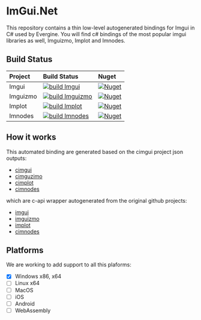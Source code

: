 # ImGui.Net

This repository contains a thin low-level autogenerated bindings for Imgui in C# used by Evergine.
You will find c# bindings of the most popular imgui libraries as well, Imguizmo, Implot and Imnodes.

## Build Status

| Project | Build Status | Nuget |
| :-- | :-- | :-- |
| Imgui  | [![build Imgui](https://github.com/EvergineTeam/ImGui.Net/actions/workflows/force_build-imgui.yml/badge.svg)](https://github.com/EvergineTeam/ImGui.Net/actions/workflows/force_build-imgui.yml) | [![Nuget](https://img.shields.io/nuget/v/Evergine.Bindings.Imgui?logo=nuget)](https://www.nuget.org/packages/Evergine.Bindings.Imgui) |
| Imguizmo | [![build Imguizmo](https://github.com/EvergineTeam/ImGui.Net/actions/workflows/force_build-imguizmo.yml/badge.svg)](https://github.com/EvergineTeam/ImGui.Net/actions/workflows/force_build-imguizmo.yml) | [![Nuget](https://img.shields.io/nuget/v/Evergine.Bindings.Imguizmo?logo=nuget)](https://www.nuget.org/packages/Evergine.Bindings.Imguizmo) |
| Implot | [![build Implot](https://github.com/EvergineTeam/ImGui.Net/actions/workflows/force_build-implot.yml/badge.svg)](https://github.com/EvergineTeam/ImGui.Net/actions/workflows/force_build-implot.yml) | [![Nuget](https://img.shields.io/nuget/v/Evergine.Bindings.Implot?logo=nuget)](https://www.nuget.org/packages/Evergine.Bindings.Implot) |
| Imnodes | [![build Imnodes](https://github.com/EvergineTeam/ImGui.Net/actions/workflows/force_build-imnodes.yml/badge.svg)](https://github.com/EvergineTeam/ImGui.Net/actions/workflows/force_build-imnodes.yml) | [![Nuget](https://img.shields.io/nuget/v/Evergine.Bindings.Imnodes?logo=nuget)](https://www.nuget.org/packages/Evergine.Bindings.Imnodes) |



## How it works

This automated binding are generated based on the cimgui project json outputs: 
- [cimgui](https://github.com/cimgui/cimgui)
- [cimguzimo](https://github.com/cimgui/cimguizmo)
- [cimplot](https://github.com/cimgui/cimplot)
- [cimnodes](https://github.com/cimgui/cimnodes)

which are c-api wrapper autogenerated from the original github projects:
- [imgui](https://github.com/cimgui/cimgui)
- [imguizmo](https://github.com/cimgui/cimguizmo)
- [implot](https://github.com/cimgui/cimplot)
- [cimnodes](https://github.com/Nelarius/imnodes)

## Platforms
We are working to add support to all this plaforms:

- [x] Windows x86, x64 
- [ ] Linux x64
- [ ] MacOS
- [ ] iOS
- [ ] Android
- [ ] WebAssembly
